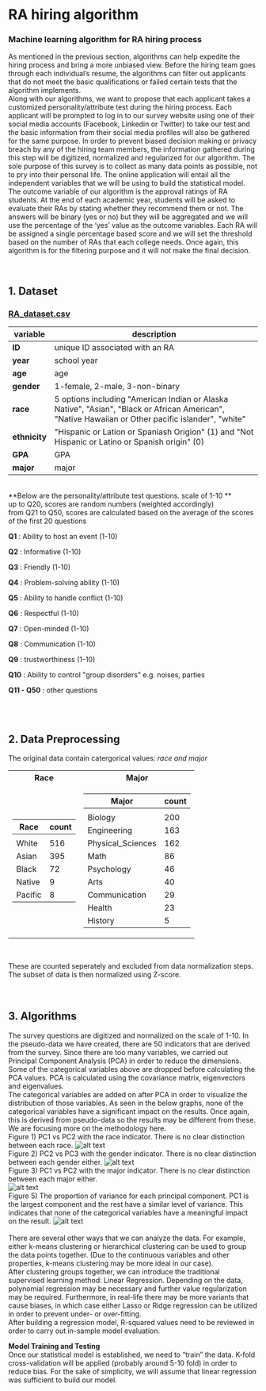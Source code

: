 # RA hiring algorithm
### Machine learning algorithm for RA hiring process
As mentioned in the previous section, algorithms can help expedite the hiring process and bring a more unbiased view. Before the hiring team goes through each individual’s resume, the algorithms can filter out applicants that do not meet the basic qualifications or failed certain tests that the algorithm implements. <br>
Along with our algorithms, we want to propose that each applicant takes a customized personality/attribute test during the hiring process. Each applicant will be prompted to log in to our survey website using one of their social media accounts (Facebook, Linkedin or Twitter) to take our test and the basic information from their social media profiles will also be gathered for the same purpose. In order to prevent biased decision making or privacy breach by any of the hiring team members, the information gathered during this step will be digitized, normalized and regularized for our algorithm. The sole purpose of this survey is to collect as many data points as possible, not to pry into their personal life. The online application will entail all the independent variables that we will be using to build the statistical model. <br>
The outcome variable of our algorithm is the approval ratings of RA students. At the end of each academic year, students will be asked to evaluate their RAs by stating whether they recommend them or not. The answers will be binary (yes or no) but they will be aggregated and we will use the percentage of  the ‘yes’ value as the outcome variables. Each RA will be assigned a single percentage based score and we will set the threshold based on the number of RAs that each college needs. Once again, this algorithm is for the filtering purpose and it will not make the final decision. <br>

<br>

## 1. Dataset 
### [RA_dataset.csv](https://github.com/jameshyojaelee/RA_hiring_algorithm/raw/main/RA_dataset.csv)
| variable      | description                                                                                                                                        |
|---------------|----------------------------------------------------------------------------------------------------------------------------------------------------|
| **ID**        | unique ID associated with an RA                                                                                                                    |
| **year**      | school year                                                                                                                                        |
| **age**       | age                                                                                                                                                |
| **gender**    | 1-female, 2-male, 3-non-binary                                                                                                                     |
| **race**      | 5 options including "American Indian or Alaska Native", "Asian", "Black or African American", "Native Hawaiian or Other pacific islander", "white" |
| **ethnicity** | "Hispanic or Lation or Spaniash Origion" (1) and "Not Hispanic or Latino or Spanish origin" (0)                                                    |
| **GPA**       | GPA                                                                                                                                                |
| **major**     | major                                                                                                                                              |
</br>
**Below are the personality/attribute test questions. scale of 1-10 **
</br>
up to Q20, scores are random numbers (weighted accordingly) </br>
from Q21 to Q50, scores are calculated based on the average of the scores of the first 20 questions </br>

**Q1**  : Ability to host an event (1-10) </br>

**Q2**  : Informative (1-10) </br>

**Q3**  : Friendly (1-10) </br>

**Q4**  : Problem-solving ability (1-10) </br>

**Q5**  : Ability to handle conflict (1-10) </br>

**Q6** : Respectful (1-10) </br>

**Q7** : Open-minded (1-10) </br>

**Q8** : Communication (1-10) </br>

**Q9** : trustworthiness (1-10) </br>

**Q10** : Ability to control "group disorders" e.g. noises, parties</br>

**Q11 - Q50** : other questions </br>

</br>
</br>

## 2. Data Preprocessing
The original data contain catergorical values: *race and major* </br>

<table>
<tr><th> Race </th><th> Major </th></tr>
<tr><td>

| Race    | count |
|---------|-------|
|         |       |
| White   | 516   |
| Asian   | 395   |
| Black   | 72    |
| Native  | 9     |
| Pacific | 8     |

</td><td>

| Major             | count |
|-------------------|-------|
|                   |       |
| Biology           | 200   |
| Engineering       | 163   |
| Physical_Sciences | 162   |
| Math              | 86    |
| Psychology        | 46    |
| Arts              | 40    |
| Communication     | 29    |
| Health            | 23    |
| History           | 5     |

</td></tr> </table>

</br>

These are counted seperately and excluded from data normalization steps. </br>
The subset of data is then normalized using Z-score. </br>
</br>
</br>

## 3. Algorithms

The survey questions are digitized and normalized on the scale of 1-10. In the pseudo-data we have created, there are 50 indicators that are derived from the survey. Since there are too many variables, we carried out Principal Component Analysis (PCA) in order to reduce the dimensions. Some of the categorical variables above are dropped before calculating the PCA values. PCA is calculated using the covariance matrix, eigenvectors and eigenvalues. </br>
The categorical variables are added on after PCA in order to visualize the distribution of those variables. As seen in the below graphs, none of the categorical variables have a significant impact on the results. Once again, this is derived from pseudo-data so the results may be different from these. We are focusing more on the methodology here. 
</br>
Figure 1) PC1 vs PC2 with the race indicator. There is no clear distinction between each race. 
![alt text](https://github.com/jameshyojaelee/RA_hiring_algorithm/blob/main/PC1%20vs%20PC2%20(Race).JPG) 
</br>
Figure 2) PC2 vs PC3 with the gender indicator. There is no clear distinction between each gender either. 
![alt text](https://github.com/jameshyojaelee/RA_hiring_algorithm/blob/main/PC2%20vs%20PC3%20(gender).JPG)
</br>
Figure 3) PC1 vs PC2 with the major indicator. There is no clear distinction between each major either.  
![alt text](https://github.com/jameshyojaelee/RA_hiring_algorithm/blob/main/PC1%20vs%20PC3%20(Major).JPG)
</br>
Figure 5) The proportion of variance for each principal component. PC1 is the largest component and the rest have a similar level of variance. This indicates that none of the categorical variables have a meaningful impact on the result. 
![alt text](https://github.com/jameshyojaelee/RA_hiring_algorithm/blob/main/Principal%20Component%20Variance%20Proportion.JPG)
</br>
</br>
There are several other ways that we can analyze the data. For example, either k-means clustering or hierarchical clustering can be used to group the data points together. (Due to the continuous variables and other properties, k-means clustering may be more ideal in our case). </br>
After clustering groups together, we can introduce the traditional supervised learning method: Linear Regression. Depending on the data, polynomial regression may be necessary and further value regularization may be required. Furthermore, in real-life there may be more variants that cause biases, in which case either Lasso or Ridge regression can be utilized in order to prevent under- or over-fitting.  </br>
  After building a regression model, R-squared values need to be reviewed in order to carry out in-sample model evaluation. </br>

**Model Training and Testing** </br>
Once our statistical model is established, we need to “train” the data. K-fold cross-validation will be applied (probably around 5-10 fold) in order to reduce bias. For the sake of simplicity, we will assume that linear regression was sufficient to build our model. </br>
